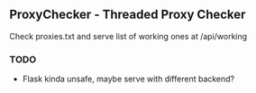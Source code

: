 ## ProxyChecker - Threaded Proxy Checker


Check proxies.txt and serve list of working ones at /api/working


### TODO

- Flask kinda unsafe, maybe serve with different backend? 
